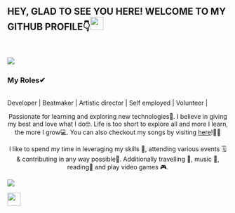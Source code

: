 <h2>HEY, GLAD TO SEE YOU HERE! WELCOME TO MY GITHUB PROFILE👇<img src="https://raw.githubusercontent.com/MartinHeinz/MartinHeinz/master/wave.gif" width="30px"></h2><br>

<a href="https://www.linkedin.com/in/william-berne/"><img src="https://img.shields.io/badge/LinkedIn-0077B5?style=for-the-badge&logo=linkedin&logoColor=white"></img></a>&nbsp;&nbsp;

<p align="center"><h3>My Roles✔</h3><br>Developer | Beatmaker | Artistic director | Self employed |  Volunteer |</p>

<p align="center">Passionate for learning and exploring new technologies💭. I believe in giving my best and love what I do🤓. Life is too short to explore all and more I learn, the more I grow💻. You can also checkout my songs by visiting <a href="https://soundcloud.com/hi-6rn">here</a>!🙋‍♀️</p>

<p align="center">I like to spend my time in leveraging my skills 💪, attending various events 🗓️ & contributing in any way possible🌟. Additionally travelling 🧳, music 🎼, reading📖 and play video games 🎮.</p>

<!--Trap--:)-->
<a href="https://github.com/404"><img src="https://user-images.githubusercontent.com/73097560/115834477-dbab4500-a447-11eb-908a-139a6edaec5c.gif"></a>

<img src="(https://imgs.search.brave.com/gYJ0gRpwxZH3NHw1GawuG2zOTvHlGJfcWDS4_PkWvhI/rs:fit:905:225:1/g:ce/aHR0cHM6Ly90c2Ux/Lm1tLmJpbmcubmV0/L3RoP2lkPU9JUC52/X3p1eGljM2ZLd0Zv/NnN2UXBXMnNnSGFE/NCZwaWQ9QXBp)" width="30px">


